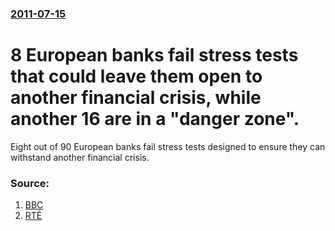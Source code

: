 ### [2011-07-15](/news/2011/07/15/index.md)

# 8 European banks fail stress tests that could leave them open to another financial crisis, while another 16 are in a "danger zone". 

Eight out of 90 European banks fail stress tests designed to ensure they can withstand another financial crisis.


### Source:

1. [BBC](http://www.bbc.co.uk/news/business-14169940)
2. [RTÉ](http://www.rte.ie/news/2011/0715/banks.html)
